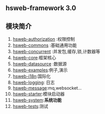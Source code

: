 ## hsweb-framework 3.0

## 模块简介

1. [hsweb-authorization](hsweb-authorization) :权限控制
2. [hsweb-commons](hsweb-commons) :基础通用功能
3. [hsweb-concurrent](hsweb-concurrent) :并发包,缓存,锁,计数器等
4. [hsweb-core](hsweb-core):框架核心
5. [hsweb-datasource](hsweb-datasource) :数据源
6. [hsweb-examples](hsweb-examples):例子,演示
7. [hsweb-i18n](hsweb-i18n):国际化
8. [hsweb-logging](hsweb-logging): 日志
9. [hsweb-message](hsweb-message):mq,websocket...
10. [hsweb-starter](hsweb-starter):模块启动器
11. [hsweb-system](hsweb-system):**系统功能**
12. [hsweb-tests](hsweb-tests):测试